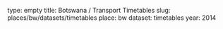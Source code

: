 type: empty
title: Botswana / Transport Timetables
slug: places/bw/datasets/timetables
place: bw
dataset: timetables
year: 2014
